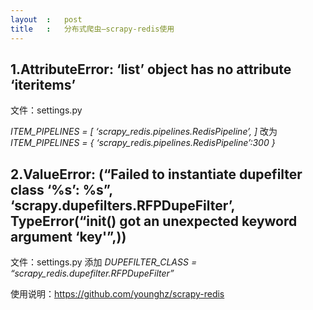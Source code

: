 ```yaml
---
layout	:	post
title	:	分布式爬虫–scrapy-redis使用
---
```


## 1.AttributeError: ‘list’ object has no attribute ‘iteritems’

文件：settings.py

*ITEM_PIPELINES = [
‘scrapy_redis.pipelines.RedisPipeline’,
]*
改为
*ITEM_PIPELINES = {
‘scrapy_redis.pipelines.RedisPipeline’:300
}*
## 2.ValueError: (“Failed to instantiate dupefilter class ‘%s’: %s”, ‘scrapy.dupefilters.RFPDupeFilter’, TypeError(“__init__() got an unexpected keyword argument ‘key'”,))
文件：settings.py
添加 *DUPEFILTER_CLASS = “scrapy_redis.dupefilter.RFPDupeFilter”*

使用说明：<https://github.com/younghz/scrapy-redis>
